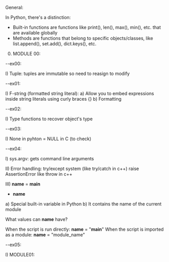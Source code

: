 
General:

In Python, there's a distinction:

- Built-in functions are functions like print(), len(), max(), min(), etc. that are available globally
- Methods are functions that belong to specific objects/classes, like list.append(), set.add(), dict.keys(), etc.

0) MODULE 00:

--ex00:

I) Tuple: tuples are immutable so need to reasign to modify

--ex01:

I) F-string (formatted string literal): 
 a) Allow you to embed expressions inside string literals using curly braces {}
 b) Formatting

--ex02:

I) Type functions to recover object's type

--ex03:

I) None in pyhton = NULL in C (to check)

--ex04:

I) sys.argv: gets command line arguments

II) Error handling:
try/except system (like try/catch in c++)
raise AssertionError like throw in c++

III) __name__ = __main__

- __name__

a) Special built-in variable in Python
b) It contains the name of the current module

What values can __name__ have?

When the script is run directly: __name__ = "__main__"
When the script is imported as a module: __name__ = "module_name"

--ex05:



I) MODULE01:

